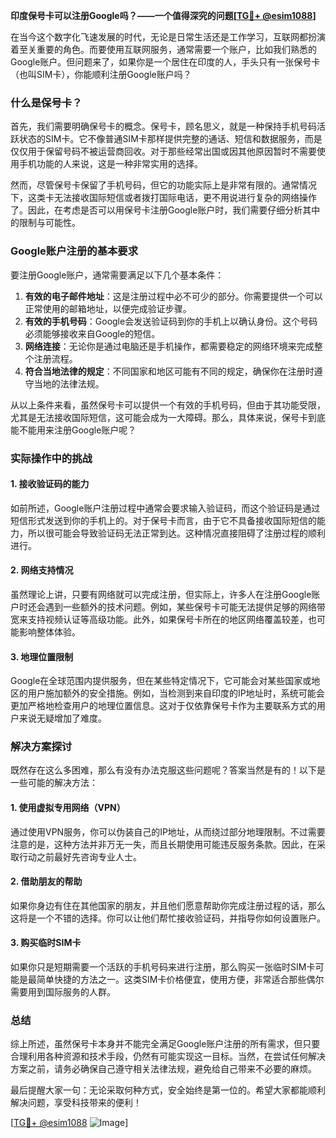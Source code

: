 **印度保号卡可以注册Google吗？——一个值得深究的问题[[TG💪+ @esim1088](https://t.me/s/esim1088)]**

在当今这个数字化飞速发展的时代，无论是日常生活还是工作学习，互联网都扮演着至关重要的角色。而要使用互联网服务，通常需要一个账户，比如我们熟悉的Google账户。但问题来了，如果你是一个居住在印度的人，手头只有一张保号卡（也叫SIM卡），你能顺利注册Google账户吗？

### 什么是保号卡？

首先，我们需要明确保号卡的概念。保号卡，顾名思义，就是一种保持手机号码活跃状态的SIM卡。它不像普通SIM卡那样提供完整的通话、短信和数据服务，而是仅仅用于保留号码不被运营商回收。对于那些经常出国或因其他原因暂时不需要使用手机功能的人来说，这是一种非常实用的选择。

然而，尽管保号卡保留了手机号码，但它的功能实际上是非常有限的。通常情况下，这类卡无法接收国际短信或者拨打国际电话，更不用说进行复杂的网络操作了。因此，在考虑是否可以用保号卡注册Google账户时，我们需要仔细分析其中的限制与可能性。

### Google账户注册的基本要求

要注册Google账户，通常需要满足以下几个基本条件：

1. **有效的电子邮件地址**：这是注册过程中必不可少的部分。你需要提供一个可以正常使用的邮箱地址，以便完成验证步骤。
2. **有效的手机号码**：Google会发送验证码到你的手机上以确认身份。这个号码必须能够接收来自Google的短信。
3. **网络连接**：无论你是通过电脑还是手机操作，都需要稳定的网络环境来完成整个注册流程。
4. **符合当地法律的规定**：不同国家和地区可能有不同的规定，确保你在注册时遵守当地的法律法规。

从以上条件来看，虽然保号卡可以提供一个有效的手机号码，但由于其功能受限，尤其是无法接收国际短信，这可能会成为一大障碍。那么，具体来说，保号卡到底能不能用来注册Google账户呢？

### 实际操作中的挑战

#### 1. 接收验证码的能力
如前所述，Google账户注册过程中通常会要求输入验证码，而这个验证码是通过短信形式发送到你的手机上的。对于保号卡而言，由于它不具备接收国际短信的能力，所以很可能会导致验证码无法正常到达。这种情况直接阻碍了注册过程的顺利进行。

#### 2. 网络支持情况
虽然理论上讲，只要有网络就可以完成注册，但实际上，许多人在注册Google账户时还会遇到一些额外的技术问题。例如，某些保号卡可能无法提供足够的网络带宽来支持视频认证等高级功能。此外，如果保号卡所在的地区网络覆盖较差，也可能影响整体体验。

#### 3. 地理位置限制
Google在全球范围内提供服务，但在某些特定情况下，它可能会对某些国家或地区的用户施加额外的安全措施。例如，当检测到来自印度的IP地址时，系统可能会更加严格地检查用户的地理位置信息。这对于仅依靠保号卡作为主要联系方式的用户来说无疑增加了难度。

### 解决方案探讨

既然存在这么多困难，那么有没有办法克服这些问题呢？答案当然是有的！以下是一些可能的解决方法：

#### 1. 使用虚拟专用网络（VPN）
通过使用VPN服务，你可以伪装自己的IP地址，从而绕过部分地理限制。不过需要注意的是，这种方法并非万无一失，而且长期使用可能违反服务条款。因此，在采取行动之前最好先咨询专业人士。

#### 2. 借助朋友的帮助
如果你身边有住在其他国家的朋友，并且他们愿意帮助你完成注册过程的话，那么这将是一个不错的选择。你可以让他们帮忙接收验证码，并指导你如何设置账户。

#### 3. 购买临时SIM卡
如果你只是短期需要一个活跃的手机号码来进行注册，那么购买一张临时SIM卡可能是最简单快捷的方法之一。这类SIM卡价格便宜，使用方便，非常适合那些偶尔需要用到国际服务的人群。

### 总结

综上所述，虽然保号卡本身并不能完全满足Google账户注册的所有需求，但只要合理利用各种资源和技术手段，仍然有可能实现这一目标。当然，在尝试任何解决方案之前，请务必确保自己遵守相关法律法规，避免给自己带来不必要的麻烦。

最后提醒大家一句：无论采取何种方式，安全始终是第一位的。希望大家都能顺利解决问题，享受科技带来的便利！

[[TG💪+ @esim1088](https://t.me/s/esim1088) ![Image](https://i.postimg.cc/4NQfJmqS/Snipaste-2025-05-13-00-14-12.png)]